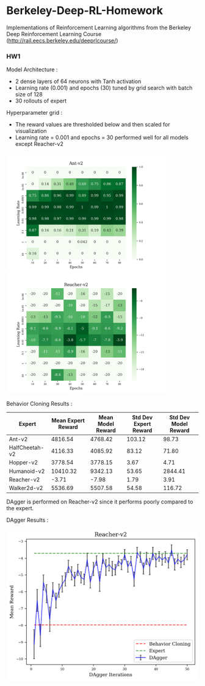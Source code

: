 # Berkeley-Deep-RL-Homework
Implementations of Reinforcement Learning algorithms from the Berkeley Deep Reinforcement Learning Course (http://rail.eecs.berkeley.edu/deeprlcourse/)

### HW1
Model Architecture :
- 2 dense layers of 64 neurons with Tanh activation
- Learning rate (0.001) and epochs (30) tuned by grid search with batch size of 128
- 30 rollouts of expert

Hyperparameter grid :
- The reward values are thresholded below and then scaled for visualization
- Learning rate = 0.001 and epochs = 30 performed well for all models except Reacher-v2

<img src="https://github.com/ieshanvaidya/Berkeley-Deep-RL-Homework/blob/master/hw1/figures/Ant-v2_hyperparams_tuning.png" alt="Ant-v2" width="420"/> <img src="https://github.com/ieshanvaidya/Berkeley-Deep-RL-Homework/blob/master/hw1/figures/Reacher-v2_hyperparams_tuning.png" alt="Ant-v2" width="420"/>

Behavior Cloning Results :

| Expert         | Mean Expert Reward | Mean Model Reward | Std Dev Expert Reward | Std Dev Model Reward |
|----------------|--------------------|-------------------|-----------------------|----------------------|
| Ant-v2         | 4816.54            | 4768.42           | 103.12                | 98.73                |
| HalfCheetah-v2 | 4116.33            | 4085.92           | 83.12                 | 71.80                |
| Hopper-v2      | 3778.54            | 3778.15           | 3.67                  | 4.71                 |
| Humanoid-v2    | 10410.32           | 9342.13           | 53.65                 | 2844.41              |
| Reacher-v2     | -3.71              | -7.98             | 1.79                  | 3.91                 |
| Walker2d-v2    | 5536.69            | 5507.58           | 54.58                 | 116.72               |

DAgger is performed on Reacher-v2 since it performs poorly compared to the expert.

DAgger Results :

<img src="https://github.com/ieshanvaidya/Berkeley-Deep-RL-Homework/blob/master/hw1/figures/Reacher-v2_dagger.png" alt="Reacher-v2_dagger" width="600"/>
